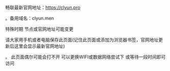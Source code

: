 畅联最新官网地址：https://clyun.pro

。备用域名：clyun.men

特殊时期  节点或官网地址可能变更

请大家用手机或者电脑保存此页面(记住此页面或添加为浏览器书签，官网地址更新后这里会显示最新官网地址)

。 此页面偶尔可能会打不开 可以更换WIFI或数据网络尝试下 或等待一段时间即可访问
